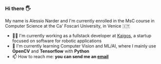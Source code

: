 ### Hi there :raised_hand_with_fingers_splayed:

My name is Alessio Narder and I'm currently enrolled in the MsC course in Computer Science at the Ca' Foscari University, in Venice :it:
- :man_office_worker: I'm currently working as a fullstack developer at [Kaigos](https://www.kaigos.io/en), a startup focused on software for robotic applications
- :seedling: I'm currently learning Computer Vision and ML/AI, where I mainly use **OpenCV** and **Tensorflow** with **Python**
- :mailbox: How to reach me: **you can send me an [email](mailto:alessio.narder@gmail.com)**
  

